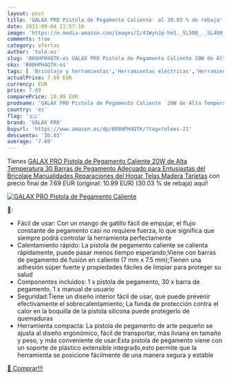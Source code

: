 ```yaml
---
layout: post
title: 'GALAX PRO Pistola de Pegamento Caliente  al 30.03 % de rebaja'
date: 2021-09-04 22:57:18
image: 'https://m.media-amazon.com/images/I/41WynJp-heS._SL500_._SL400_.jpg'
comments: true
category: ofertas
author: 'tole.es'
slug: 'B08HPH4QTK-es GALAX PRO Pistola de Pegamento Caliente 20W de Alta...'
sku: 'B08HPH4QTK-es'
tags: [ 'Bricolaje y herramientas','Herramientas eléctricas','Herramientas manuales y eléctricas','Pistolas de encolar','barras','de','galax pro','pegamento', ]
actualPrice: 7.69 EUR
currency: EUR
price: 7.69
comparePrice: 10.99 EUR
prodname: 'GALAX PRO Pistola de Pegamento Caliente  20W de Alta Temperatura  30 Barras de Pegamento  Adecuado para Entusiastas del Bricolaje  Manualidades  Reparaciones del Hogar  Telas  Madera Tarjetas'
country: 'es'
flag: '🇪🇸'
brand: 'GALAX PRO'
buyurl: 'https://www.amazon.es/dp/B08HPH4QTK/?tag=tolees-21'
descuento: '30.03'
average: '7.69'
---
```


Tienes [GALAX PRO Pistola de Pegamento Caliente  20W de Alta Temperatura  30 Barras de Pegamento  Adecuado para Entusiastas del Bricolaje  Manualidades  Reparaciones del Hogar  Telas  Madera Tarjetas](https://www.amazon.es/dp/B08HPH4QTK/?tag=tolees-21) con precio final de  7.69 EUR (original: 10.99 EUR) (30.03 %  de rebaja) aqui!

[![GALAX PRO Pistola de Pegamento Caliente ](https://m.media-amazon.com/images/I/41WynJp-heS._SL500_._SL400_.jpg)](https://www.amazon.es/dp/B08HPH4QTK/?tag=tolees-21)

🔎:

- Fácil de usar: Con un mango de gatillo fácil de empujar, el flujo constante de pegamento casi no requiere fuerza, lo que significa que siempre podrá controlar la herramienta perfectamente
- Calentamiento rápido: La pistola de pegamento caliente se calienta rápidamente, puede pasar menos tiempo esperando;Viene con barras de pegamento de fusión en caliente (7 mm x 7.5 mm);Tienen una adhesión súper fuerte y propiedades fáciles de limpiar para proteger su salud
- Componentes incluidos: 1 x pistola de pegamento, 30 x barra de pegamento, 1 x manual de usuario
- Seguridad:Tiene un diseño interior fácil de usar, que puede prevenir efectivamente el sobrecalentamiento; La funda de protección contra el calor en la boquilla de la pistola silicona puede protegerlo de quemaduras
- Herramienta compacta: La pistola de pegamento de arte pequeño se ajusta al diseño ergonómico, fácil de transportar, más liviana en tamaño y peso, y más conveniente de usar.Esta pistola de pegamento viene con un soporte de plástico extensible integrado,esto permite que la herramienta se posicione fácilmente de una manera segura y estable

[🛒 Comprar!!!](https://www.amazon.es/dp/B08HPH4QTK/?tag=tolees-21)
